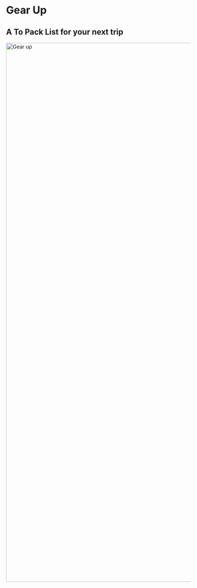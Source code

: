 # Gear Up

## A To Pack List for your next trip

<img width="1470" alt="Gear up" src="https://github.com/user-attachments/assets/233bd052-30d8-4c53-bf66-e6e4d8dca31b">
